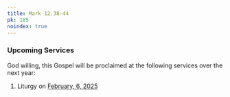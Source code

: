 ```yaml
---
title: Mark 12.38-44
pk: 185
noindex: true
---
```


### Upcoming Services

God willing, this Gospel will be proclaimed at the following services over the next year:


1. Liturgy on [February,  6, 2025](https://orthocal.info/readings/gregorian/2025/02/06/)
